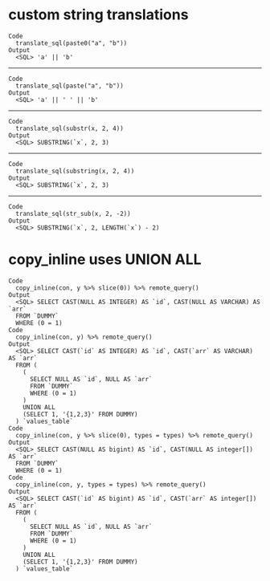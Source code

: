 # custom string translations

    Code
      translate_sql(paste0("a", "b"))
    Output
      <SQL> 'a' || 'b'

---

    Code
      translate_sql(paste("a", "b"))
    Output
      <SQL> 'a' || ' ' || 'b'

---

    Code
      translate_sql(substr(x, 2, 4))
    Output
      <SQL> SUBSTRING(`x`, 2, 3)

---

    Code
      translate_sql(substring(x, 2, 4))
    Output
      <SQL> SUBSTRING(`x`, 2, 3)

---

    Code
      translate_sql(str_sub(x, 2, -2))
    Output
      <SQL> SUBSTRING(`x`, 2, LENGTH(`x`) - 2)

# copy_inline uses UNION ALL

    Code
      copy_inline(con, y %>% slice(0)) %>% remote_query()
    Output
      <SQL> SELECT CAST(NULL AS INTEGER) AS `id`, CAST(NULL AS VARCHAR) AS `arr`
      FROM `DUMMY`
      WHERE (0 = 1)
    Code
      copy_inline(con, y) %>% remote_query()
    Output
      <SQL> SELECT CAST(`id` AS INTEGER) AS `id`, CAST(`arr` AS VARCHAR) AS `arr`
      FROM (
        (
          SELECT NULL AS `id`, NULL AS `arr`
          FROM `DUMMY`
          WHERE (0 = 1)
        )
        UNION ALL
        (SELECT 1, '{1,2,3}' FROM DUMMY)
      ) `values_table`
    Code
      copy_inline(con, y %>% slice(0), types = types) %>% remote_query()
    Output
      <SQL> SELECT CAST(NULL AS bigint) AS `id`, CAST(NULL AS integer[]) AS `arr`
      FROM `DUMMY`
      WHERE (0 = 1)
    Code
      copy_inline(con, y, types = types) %>% remote_query()
    Output
      <SQL> SELECT CAST(`id` AS bigint) AS `id`, CAST(`arr` AS integer[]) AS `arr`
      FROM (
        (
          SELECT NULL AS `id`, NULL AS `arr`
          FROM `DUMMY`
          WHERE (0 = 1)
        )
        UNION ALL
        (SELECT 1, '{1,2,3}' FROM DUMMY)
      ) `values_table`

